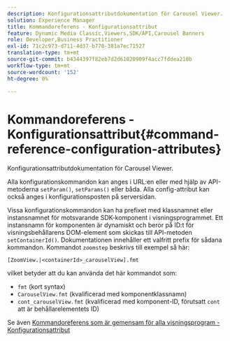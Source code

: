 ```yaml
---
description: Konfigurationsattributdokumentation för Carousel Viewer.
solution: Experience Manager
title: Kommandoreferens - Konfigurationsattribut
feature: Dynamic Media Classic,Viewers,SDK/API,Carousel Banners
role: Developer,Business Practitioner
exl-id: 71c2c973-d711-4d37-b778-381a7ec71527
translation-type: tm+mt
source-git-commit: b4344397f82eb7d2d61020909f4acc7fddea210b
workflow-type: tm+mt
source-wordcount: '152'
ht-degree: 0%

---
```


# Kommandoreferens - Konfigurationsattribut{#command-reference-configuration-attributes}

Konfigurationsattributdokumentation för Carousel Viewer.

Alla konfigurationskommandon kan anges i URL:en eller med hjälp av API-metoderna `setParam()`, `setParams()` eller båda. Alla config-attribut kan också anges i konfigurationsposten på serversidan.

Vissa konfigurationskommandon kan ha prefixet med klassnamnet eller instansnamnet för motsvarande SDK-komponent i visningsprogrammet. Ett instansnamn för komponenten är dynamiskt och beror på ID:t för visningsbehållarens DOM-element som skickas till API-metoden `setContainerId()`. Dokumentationen innehåller ett valfritt prefix för sådana kommandon. Kommandot `zoomstep` beskrivs till exempel så här:

`[ZoomView.|<containerId>_carouselView].fmt`

vilket betyder att du kan använda det här kommandot som:

* `fmt` (kort syntax)
* `CarouselView.fmt` (kvalificerad med komponentklassnamn)
* `cont_carouselView.fmt` (kvalificerad med komponent-ID, förutsatt  `cont` att är behållarelementets ID)

Se även [Kommandoreferens som är gemensam för alla visningsprogram - Konfigurationsattribut](../../../r-html5-viewer-20-cmdref-configattrib/r-html5-viewer-20-cmdref-configattrib.md#concept-850e0f2c49b949deb7cfbfd330d329bd)
